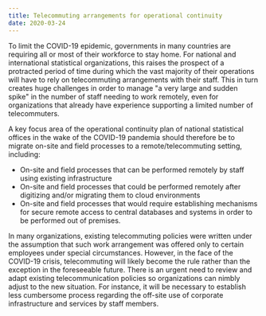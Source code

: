 ```yaml
---
title: Telecommuting arrangements for operational continuity
date: 2020-03-24
---
```


To limit the COVID-19 epidemic, governments in many countries are requiring all
or most of their workforce to stay home. For national and international
statistical organizations, this raises the prospect of a protracted period of
time during which the vast majority of their operations will have to rely on
telecommuting arrangements with their staff. This in turn creates huge
challenges in order to manage "a very large and sudden spike" in the number of
staff needing to work remotely, even for organizations that already have
experience supporting a limited number of telecommuters.

A key focus area of the operational continuity plan of national statistical
offices in the wake of the COVID-19 pandemia should therefore be to migrate
on-site and field processes to a remote/telecommuting setting, including:

- On-site and field processes that can be performed remotely by staff using
  existing infrastructure
- On-site and field processes that could be performed remotely after digitizing
  and/or migrating them to cloud environments
- On-site and field processes that would require establishing mechanisms for
  secure remote access to central databases and systems in order to be performed
  out of premises.

In many organizations, existing telecommuting policies were written under the
assumption that such work arrangement was offered only to certain employees
under special circumstances. However, in the face of the COVID-19 crisis,
telecommuting will likely become the rule rather than the exception in the
foreseeable future. There is an urgent need to review and adapt existing
telecommunication policies so organizations can nimbly adjust to the new
situation. For instance, it will be necessary to establish less cumbersome
process regarding the off-site use of corporate infrastructure and services by
staff members.
